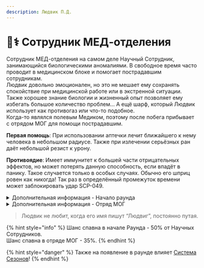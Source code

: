 ```yaml
---
description: Людвик П.Д.
---
```


# 🧑⚕ Сотрудник МЕД-отделения

Сотрудник МЕД-отделения на самом деле Научный Сотрудник, занимающийся биологическими аномалиями. В свободное время часто проводит в медицинском блоке и помогает пострадавшим сотрудникам.\
Людвик довольно эмоционален, но это не мешает ему сохранять спокойствие при медицинской работе или в экстренной ситуации. Также хорошее знание биологии и жизненный опыт позволяет ему избегать большое количество проблем… А ещё шарф, который Людвик использует как противогаз или что-то подобное.\
Когда-то являлся полевым Медиком, поэтому после побега прибывает с отрядом МОГ для помощи пострадавшим.

**Первая помощь**: При использовании аптечки лечит ближайшего к нему человека в небольшом радиусе. Также при излечении серьёзных ран даёт небольшой резист к урону.

**Противоядие**: Имеет иммунитет к большей части отрицательных эффектов, но может потерять данную способность, если впадёт в панику. Такое случается только в особых случаях. Обычно его шприц ровен как никогда! Так раз в определённый промежуток времени может заблокировать удар SCP-049.

<details>

<summary>Дополнительная информация - Начало раунда</summary>

* **Класс**: Научный Сотрудник
* **Оружие**: Аптечка
* **Уровень доступа**: Карта Менеджера Зон Содержания
* **Броня**: Отсутствует
* **Особое снаряжение**: Различная Медицина

</details>

<details>

<summary>Дополнительная информация - Отряд МОГ</summary>

* **Класс**: Специалист МОГ
* **Оружие**: COM-15
* **Уровень доступа:** Карта Оперативника МОГ
* **Броня**: Отсутствует
* **Особое снаряжение**: Различная Медицина

</details>

> Людвик не любит, когда его имя пишут “Людвиг”, постоянно путая.

{% hint style="info" %}
Шанс спавна в начале Раунда - 50% от Научных Сотрудников.\
Шанс спавна в отряде МОГ - 35%.
{% endhint %}

{% hint style="danger" %}
Также на появление в раунде влияет [Система Сезонов](../../server-systems/seasons-system/)!
{% endhint %}
